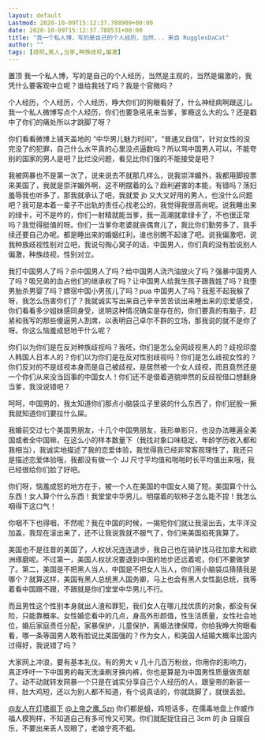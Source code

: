 ```yaml
---
layout: default
Lastmod: 2020-10-09T15:12:37.788909+00:00
date: 2020-10-09T15:12:37.788531+00:00
title: "我一个私人博，写的是自己的个人经历，当然... 来自 RugglesDaCat"
author: ""
tags: [歧视,男人,当爹,种族歧视,偏激]
---
```


置顶 我一个私人博，写的是自己的个人经历，当然是主观的，当然是偏激的，我凭什么要客观中立呢？谁给我钱了吗？我是个官微吗？

个人经历，个人经历，个人经历，睁大你们的狗眼看好了，什么神经病啊跟这儿。我一个私人微博写点个人经历，你们也要急吼吼来当爹，爹瘾这么大的么？还是戳中了你们的痛处所以才跳脚了呀？

你们看看微博上铺天盖地的 “中华男儿魅力时间”，“普通又自信”，针对女性的没完没了的犯罪，自己什么水平真的心里没点逼数吗？所以骂中国男人可以，不能夸别的国家的男人是吧？比烂没问题，看见比你们强的不能接受是吧？

我被网暴也不是第一次了，说来说去不就那几样么，说我崇洋媚外，我都用脚投票来美国了，我就是崇洋媚外啊，这不明摆着的么？趋利避害的本能，有错吗？荡妇羞辱我也听多了，那我就承认了吧，我就爱 jb 又大又好用的男人，也没什么问题吧？我可是本着一辈子不出轨的责任心找老公的，我觉得我很高尚呢。说我睡出来的绿卡，可不是咋的，你们一射精就能当爹，我一高潮就拿绿卡了，不也很正常吗？我觉得挺值的呀。你们一当爹你老婆就丧偶育儿了，我比你们勤劳多了，我手续还要自己办呢。都是睡出来的婚姻红利，谁也别瞧不起谁了吧。说我偏激吧，说我种族歧视性别对立吧，我说句掏心窝子的话，中国男人，你们真的没有脸说别人偏激，种族歧视，性别对立。

我打中国男人了吗？杀中国男人了吗？给中国男人浇汽油放火了吗？强暴中国男人了吗？吸兄弟的血占他们的继承权了吗？让中国男人给我生孩子跟我姓了吗？我堕男胎杀男婴了吗？嫖宿中国小男孩儿了吗？pua 中国男人了吗？我惹不起我躲了呀，我怎么伤害你们了？我就诚实写出来自己辛辛苦苦谈出来睡出来的恋爱感受，你们看看多少姐妹感同身受，说明这种情况确实是存在的，你们要真的有脑子，赶紧和我写的那些傻逼男人割席，以表明自己卓尔不群的立场，那我说的就不是你了呀。你这么恼羞成怒地干什么呢？

你们以为你们是在反对种族歧视吗？我呸，你们是怎么全网歧视黑人的？歧视印度人韩国人日本人的？你们以为你们是在反对性别歧视吗？你们是怎么歧视女性的？你们反对的不是歧视本身而是自己被歧视，是居然被一个女人歧视，而且竟然还是一个你们从来没当回事的中国女人！你们还不是借着道貌岸然的反歧视借口想翻身当爹，我没说错吧？

呵呵，中国男的，我太知道你们那点小脑袋瓜子里装的什么东西了，你们屁股一撅我就知道你们要拉什么屎。

我婚前交过七个美国男朋友，十几个中国男朋友，我形单影只，也没办法睡遍全美国或者全中国嘛，在这么小的样本数量下（我找对象口味稳定，年龄学历收入都和我相当），我诚实地描述了我的恋爱体验，我觉得我已经非常客观理性了，我还只是描述恋爱体验哦，我都没有做一个 JJ 尺寸平均值和啪啪时长平均值出来哦，我已经很给你们脸了好吧。

你们呀，恼羞成怒的地方在于，被一个人在美国的中国女人揭了短。美国算个什么东西！女人算个什么东西！我堂堂中华男儿，明摆着的软柿子怎么能不捏！我怎么咽得下这口气！

你咽不下也得咽，不然呢？我在中国的时候，一揭短你们就让我滚出去，太平洋没加盖，我现在滚出来了，还不让我说我就不服气了，你们来美国掐死我算了。

美国也不是往昔的美国了，人权状况连连退步，我自己也在骑驴找马往加拿大和欧洲琢磨呢。不过第一，美国人权状况要退到中国的地步还远着呢，你们不要做梦了。第二，美国是不把黑人当人，中国是不把女人当人，你们用小脑袋瓜猜猜我是哪个？就算这样，美国有黑人总统黑人国务卿，马上也会有黑人女性副总统，我等着看中国跟不跟，不跟就是你们堂堂中华男儿不行。

而且男性这个性别本身就出人渣和罪犯，我们女人在哪儿找优质的对象，都没有保险，只能靠概率。女性婚恋看中的几点，身高外形颜值，性生活质量，女性社会地位，婚后家庭责任分配，家暴保护，儿童保护，离婚法律保障，你给我睁大狗眼看看，哪一条等国男人敢有脸说比美国强的？作为女人，和美国人结婚大概率比国内过得好，我说错了吗？

大家网上冲浪，要有基本礼仪。有的男大 v 几十几百万粉丝，你用你的影响力，真正呼吁一下中国男的每天洗澡刷牙换内裤，你也是算是为中国男性质量做贡献了。动不动就转发网暴一个只是在诚实分享自己个人经历的人，跟皇帝的新装一样，肚大鸡短，还以为别人都不知道，有个说真话的，你就跳脚了，就很丢脸。

[@友人在灯塔阁下](https://weibo.com/n/%E5%8F%8B%E4%BA%BA%E5%9C%A8%E7%81%AF%E5%A1%94%E9%98%81%E4%B8%8B?from=feed&loc=at) [@上帝之鹰\_5zn](https://weibo.com/n/%E4%B8%8A%E5%B8%9D%E4%B9%8B%E9%B9%B0_5zn?from=feed&loc=at) 你们都是蛆，鸡短话多，在儒毒地盘上作威作福人模狗样，不知道自己有多可怜又可笑。你们就配捉住自己 3cm 的 jb 自娱自乐，不要出来丢人现眼了，老娘宁死不蛆。

